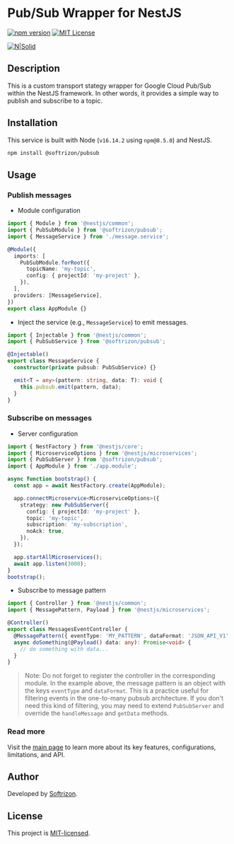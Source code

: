 # Pub/Sub Wrapper for NestJS

[![npm version][version-img]][version-url]
[![MIT License][license-img]][license-url]

[![N|Solid](https://i.ibb.co/rxN33YX/poweredbysoftrizon.png)](https://softrizon.com)

## Description

This is a custom transport stategy wrapper for Google Cloud Pub/Sub within the
NestJS framework. In other words, it provides a simple way to publish and
subscribe to a topic.

## Installation

This service is built with Node (`v16.14.2` using `npm@8.5.0`) and NestJS.

```bash
npm install @softrizon/pubsub
```

## Usage

### Publish messages

- Module configuration

```ts
import { Module } from '@nestjs/common';
import { PubSubModule } from '@softrizon/pubsub';
import { MessageService } from './message.service';

@Module({
  imports: [
    PubSubModule.forRoot({
      topicName: 'my-topic',
      config: { projectId: 'my-project' },
    }),
  ],
  providers: [MessageService],
})
export class AppModule {}
```

- Inject the service (e.g., `MessageService`) to emit messages.

```ts
import { Injectable } from '@nestjs/common';
import { PubSubService } from '@softrizon/pubsub';

@Injectable()
export class MessageService {
  constructor(private pubsub: PubSubService) {}

  emit<T = any>(pattern: string, data: T): void {
    this.pubsub.emit(pattern, data);
  }
}
```

### Subscribe on messages

- Server configuration

```ts
import { NestFactory } from '@nestjs/core';
import { MicroserviceOptions } from '@nestjs/microservices';
import { PubSubServer } from '@softrizon/pubsub';
import { AppModule } from './app.module';

async function bootstrap() {
  const app = await NestFactory.create(AppModule);

  app.connectMicroservice<MicroserviceOptions>({
    strategy: new PubSubServer({
      config: { projectId: 'my-project' },
      topic: 'my-topic',
      subscription: 'my-subscription',
      noAck: true,
    }),
  });

  app.startAllMicroservices();
  await app.listen(3000);
}
bootstrap();
```

- Subscribe to message pattern

```ts
import { Controller } from '@nestjs/common';
import { MessagePattern, Payload } from '@nestjs/microservices';

@Controller()
export class MessagesEventController {
  @MessagePattern({ eventType: 'MY_PATTERN', dataFormat: 'JSON_API_V1' })
  async doSomething(@Payload() data: any): Promise<void> {
    // do something with data...
  }
}
```

> Note: Do not forget to register the controller in the corresponding module.
> In the example above, the message pattern is an object with the keys `eventType`
> and `dataFormat`. This is a practice useful for filtering events in the one-to-many
> pubsub architecture. If you don't need this kind of filtering, you may need to
> extend `PubSubServer` and override the `handleMessage` and `getData` methods.

### Read more

Visit the [main page][googleapis-url] to learn more about its key features,
configurations, limitations, and API.

## Author

Developed by [Softrizon](https://github.com/softrizon).

## License

This project is [MIT-licensed](LICENSE).

[googleapis-url]: https://github.com/googleapis/nodejs-pubsub
[version-img]: https://img.shields.io/npm/v/@softrizon/pubsub
[version-url]: https://www.npmjs.com/package/@softrizon/pubsub
[license-img]: https://img.shields.io/npm/l/@softrizon/pubsub
[license-url]: https://opensource.org/licenses/MIT
